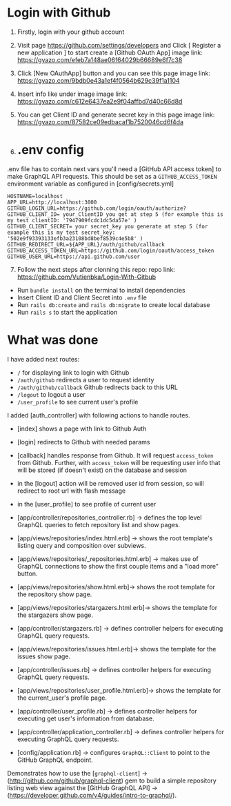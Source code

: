 # Login with Github

1. Firstly, login with your github account 
2. Visit page  https://github.com/settings/developers and Click [ Register a new application ] to start create a [Github OAuth App]
image link: https://gyazo.com/efeb7a148ae06f64029b66689e6f7c38
3. Click [New OAuthApp] button and you can see this page
image link: https://gyazo.com/9bdb0e43a1ef4f0564b629c39f1a1104
4. Insert info like under image
image link: https://gyazo.com/c612e6437ea2e9f04affbd7d40c66d8d
5. You can get Client ID and generate secret key in this page
image link: https://gyazo.com/87582ce09edbacaf1b7520046cd6f4da

6. # .env config
.env file has to contain next vars
you'll need a [GitHub API access token] to make GraphQL API requests. This should be set as a `GITHUB_ACCESS_TOKEN` environment variable as configured in [config/secrets.yml]
```
HOSTNAME=localhost
APP_URL=http://localhost:3000
GITHUB_LOGIN_URL=https://github.com/login/oauth/authorize?
GITHUB_CLIENT_ID= your_ClientID you get at step 5 (for example this is my test clientID: '7947909fcdc1dc5da57e' )
GITHUB_CLIENT_SECRET= your secret_key you generate at step 5 (for example this is my test secret_key: '502e9f93393133efb3a23108bd8bef8539c4e5b8' )
GITHUB_REDIRECT_URL=${APP_URL}/auth/github/callback
GITHUB_ACCESS_TOKEN_URL=https://github.com/login/oauth/access_token
GITHUB_USER_URL=https://api.github.com/user
```

7. Follow the next steps after clonning this repo:
repo link: https://github.com/Vutienbka/Login-With-Gitbub
  - Run `bundle install` on the terminal to install dependencies
  - Insert Client ID and Client Secret into `.env` file
  - Run `rails db:create` and `rails db:migrate` to create local database
  - Run `rails s` to start the application

# What was done
I have added next routes:
- `/` for displaying link to login with Github
- `/auth/github` redirects a user to request identity
- `/auth/github/callback` Github redirects back to this URL
- `/logout` to logout a user
- `/user_profile` to see current user's profile

I added [auth_controller] with following actions to handle routes.
- [index] shows a page with link to Github Auth
- [login] redirects to Github with needed params
- [callback] handles response from Github. It will request `access_token` from Github. Further, with `access_token` will be requesting user info that will be stored (if doesn't exist) on the database and session
- in the [logout] action will be removed user id from session, so will redirect to root url with flash message
- in the [user_profile] to see profile of current user
 
- [app/controller/repositories_controller.rb] -> defines the top level GraphQL queries to fetch repository list and show pages.
- [app/views/repositories/index.html.erb] -> shows the root template's listing query and composition over subviews.
- [app/views/repositories/_repositories.html.erb] -> makes use of GraphQL connections to show the first couple items and a "load more" button.
- [app/views/repositories/show.html.erb]-> shows the root template for the repository show page.
- [app/views/repositories/stargazers.html.erb]-> shows the template for the stargazers show page.
- [app/controller/stargazers.rb] -> defines controller helpers for executing GraphQL query requests.
- [app/views/repositories/issues.html.erb]-> shows the template for the issues show page.
- [app/controller/issues.rb] -> defines controller helpers for executing GraphQL query requests.
- [app/views/repositories/user_profile.html.erb]-> shows the template for the current_user's profile page.
- [app/controller/user_profile.rb] -> defines controller helpers for executing get user's information from database.

- [app/controller/application_controller.rb] -> defines controller helpers for executing GraphQL query requests.
- [config/application.rb] -> configures `GraphQL::Client` to point to the GitHub GraphQL endpoint.

Demonstrates how to use the [`graphql-client`] -> (http://github.com/github/graphql-client) gem to build a simple repository listing web view against the [GitHub GraphQL API] -> (https://developer.github.com/v4/guides/intro-to-graphql/).


 